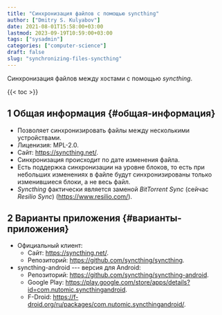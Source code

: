 ```yaml
---
title: "Синхронизация файлов с помощью syncthing"
author: ["Dmitry S. Kulyabov"]
date: 2021-08-01T15:58:00+03:00
lastmod: 2023-09-19T10:59:00+03:00
tags: ["sysadmin"]
categories: ["computer-science"]
draft: false
slug: "synchronizing-files-syncthing"
---
```


Синхронизация файлов между хостами с помощью _syncthing_.

<!--more-->

{{< toc >}}


## <span class="section-num">1</span> Общая информация {#общая-информация}

-   Позволяет синхронизировать файлы между несколькими устройствами.
-   Лиценизия: MPL-2.0.
-   Сайт: <https://syncthing.net/>.
-   Синхронизация происходит по дате изменения файла.
-   Есть поддержка синхронизации на уровне блоков, то есть при небольших изменениях в файле будут синхронизированы только изменившиеся блоки, а не весь файл.
-   _Syncthing_ фактически является заменой _BitTorrent Sync_ (сейчас _Resilio Sync_) (<https://www.resilio.com/>).


## <span class="section-num">2</span> Варианты приложения {#варианты-приложения}

-   Официальный клиент:
    -   Сайт: <https://syncthing.net/>.
    -   Репозиторий: <https://github.com/syncthing/syncthing>.
-   syncthing-android --- версия для Android:
    -   Репозиторий: <https://github.com/syncthing/syncthing-android>.
    -   Google Play: <https://play.google.com/store/apps/details?id=com.nutomic.syncthingandroid>.
    -   F-Droid: <https://f-droid.org/ru/packages/com.nutomic.syncthingandroid/>.
